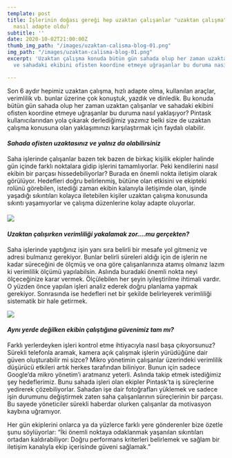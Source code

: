 ```yaml
---
template: post
title: İşlerinin doğası gereği hep uzaktan çalışanlar "uzaktan çalışma" kültürüne
  nasıl adapte oldu?
subtitle: ''
date: 2020-10-02T21:00:00Z
thumb_img_path: "/images/uzaktan-calisma-blog-01.png"
img_path: "/images/uzaktan-calisma-blog-01.png"
excerpt: 'Uzaktan çalışma konuda bütün gün sahada olup her zaman uzaktan çalışanlar
  ve sahadaki ekibini ofisten koordine etmeye uğraşanlar bu duruma nasıl yaklaşıyor? '

---
```

Son 6 aydır hepimiz uzaktan çalışma, hızlı adapte olma, kullanılan araçlar, verimlilik vb. bunlar üzerine çok konuştuk, yazdık ve dinledik. Bu konuda bütün gün sahada olup her zaman uzaktan çalışanlar ve sahadaki ekibini ofisten koordine etmeye uğraşanlar bu duruma nasıl yaklaşıyor? Pintask kullanıcılarından yola çıkarak derlediğimiz yazımız belki size de uzaktan çalışma konusuna olan yaklaşımınızı karşılaştırmak için faydalı olabilir.

#### _Sahada ofisten uzaktasınız ve yalnız da olabilirsiniz_

  
Saha işlerinde çalışanlar bazen tek bazen de birkaç kişilik ekipler halinde gün içinde farklı noktalara gidip işlerini tamamlıyorlar. Peki kendilerini nasıl ekibin bir parçası hissedebiliyorlar? Burada en önemli nokta iletişim olarak görülüyor. Hedefleri doğru belirlenmiş, bütüne olan etkisini ve ekipteki rolünü görebilen, istediği zaman ekibin kalanıyla iletişimde olan, işinde yaşadığı sıkıntıları kolayca iletebilen kişiler uzaktan çalışma konusunda sıkıntı yaşamıyorlar ve çalışma düzenlerine kolay adapte oluyorlar.

#### ![](/images/pexels-nicholas-lim-3792575-1.jpg)

#### _Uzaktan çalışırken verimliliği yakalamak zor….mu gerçekten?_

Saha işlerinde yaptığınız işin yanı sıra belirli bir mesafe yol gitmeniz ve adresi bulmanız gerekiyor. Bunlar belirli süreleri aldığı için de işlerin ne kadar süreceğini de ölçmüş ve ona göre çalışanlarınıza atamış olmanız lazım ki verimlilik ölçümü yapılabilsin. Aslında buradaki önemli nokta neyi ölçeceğinize karar vermek. Ölçülebilen her şeyin iyileştirilme ihtimali vardır. O yüzden önce yapılan işleri analiz ederek doğru planlama yapmak gerekiyor. Sonrasında ise hedefleri net bir şekilde belirleyerek verimliliği sistematik bir hale getirmek.

![](/images/pexels-photomix-company-106344.jpg)

#### _Aynı yerde değilken ekibin çalıştığına güvenimiz tam mı?_

Farklı yerlerdeyken işleri kontrol etme ihtiyacıyla nasıl başa çıkıyorsunuz? Sürekli telefonla aramak, kamera açık çalışmak işlerin yürüdüğüne dair güven oluşturabilir mi sizce? Mikro yönetimin çalışanlar üzerindeki verimlilik düşürücü etkileri artık herkes tarafından biliniyor. Bunun için sadece Google’da mikro yönetim’i aratmanız yeterli. Aslında takip etmek istediğimiz şey hedeflerimiz. Bunu sahada işleri olan ekipler Pintask’ta iş süreçlerine yedirerek çözebiliyorlar. Sahadan işe dair fotoğrafları yüklemek ve sadece işin durumunu değiştirmek zaten saha çalışanlarının süreçlerinin bir parçası. Bu sayede yöneticiler sürekli haberdar olurken çalışanlar da motivasyon kaybına uğramıyor.

Her gün ekiplerini onlarca ya da yüzlerce farklı yere gönderenler bize özetle şunu söylüyorlar: “İki önemli noktaya odaklanmak yaşanılan sıkıntıları ortadan kaldırabiliyor: Doğru performans kriterleri belirlemek ve sağlam bir iletişim kanalıyla ekip içerisinde güveni sağlamak.”